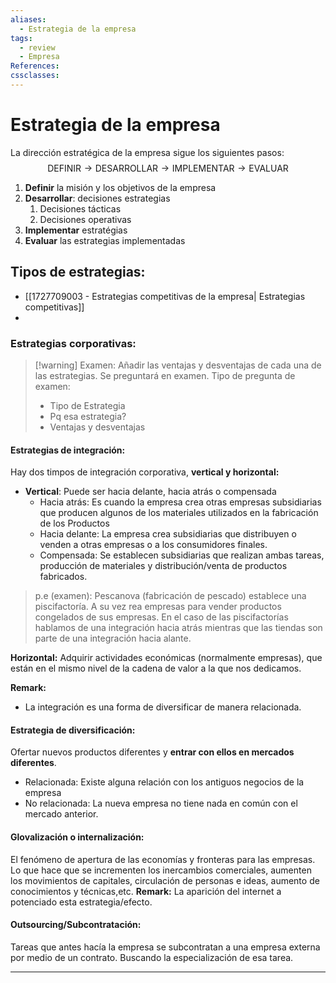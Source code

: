 ```yaml
---
aliases:
  - Estrategia de la empresa
tags:
  - review
  - Empresa
References: 
cssclasses:
---
```

# Estrategia de la empresa
La dirección estratégica de la empresa sigue los siguientes pasos: 
$$
\text{DEFINIR}\rightarrow
\text{DESARROLLAR}\rightarrow
\text{IMPLEMENTAR}\rightarrow
\text{EVALUAR}
$$
1. **Definir** la misión y los objetivos de la empresa
2. **Desarrollar**: decisiones estrategias
	1. Decisiones tácticas
	2. Decisiones operativas
3. **Implementar** estratégias
4. **Evaluar** las estrategias implementadas

## Tipos de estrategias: 
+ [[1727709003 - Estrategias competitivas de la empresa| Estrategias competitivas]]
+ 
### Estrategias corporativas: 

> [!warning] Examen:
> Añadir las ventajas y desventajas de cada una de las estrategias. Se preguntará en examen. 
> Tipo de pregunta de examen:
> + Tipo de Estrategia
> + Pq esa estrategia?
> + Ventajas y desventajas

#### Estrategias de integración:
Hay dos timpos de integración corporativa, **vertical y horizontal:** 

+ **Vertical**: Puede ser hacia delante, hacia atrás o compensada
	+ Hacia atrás: Es cuando la empresa crea otras empresas subsidiarias que producen algunos de los materiales utilizados en la fabricación de los Productos
	+ Hacia delante: La empresa crea subsidiarias que distribuyen o venden a otras empresas o a los consumidores finales. 
	+ Compensada: Se establecen subsidiarias que realizan ambas tareas, producción de materiales y distribución/venta de productos fabricados. 

> p.e (examen): Pescanova (fabricación de pescado) establece una piscifactoría. A su vez rea empresas para vender productos congelados de sus empresas. 
> 	En el caso de las piscifactorías hablamos de una integración hacia atrás mientras que las tiendas son parte de una integración hacia alante. 


**Horizontal:** Adquirir actividades económicas (normalmente empresas), que están en el mismo nivel de la cadena de valor a la que nos dedicamos. 

**Remark:** 
+ La integración es una forma de diversificar de manera relacionada.
#### Estrategia de diversificación: 
Ofertar nuevos productos diferentes y **entrar con ellos en mercados diferentes**. 
+ Relacionada: Existe alguna relación con los antiguos negocios de la empresa
+ No relacionada: La nueva empresa no tiene nada en común con el mercado anterior. 

#### Glovalización o internalización: 
El fenómeno de apertura de las economías y fronteras para las empresas. Lo que hace que se incrementen los inercambios comerciales, aumenten los movimientos de capitales, circulación de personas e ideas, aumento de conocimientos y técnicas,etc.
**Remark:** La aparición del internet a potenciado esta estrategia/efecto. 

#### Outsourcing/Subcontratación: 
Tareas que antes hacía la empresa se subcontratan a una empresa externa por medio de un contrato. Buscando la especialización de esa tarea.


***